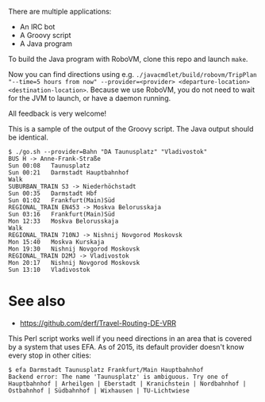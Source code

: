 There are multiple applications:

* An IRC bot
* A Groovy script
* A Java program

To build the Java program with RoboVM, clone this repo and launch `make`.

Now you can find directions using e.g. `./javacmdlet/build/robovm/TripPlan "--time=5 hours from now" --provider=<provider> <departure-location> <destination-location>`. Because we use RoboVM, you do not need to wait for the JVM to launch, or have a daemon running.

All feedback is very welcome!

This is a sample of the output of the Groovy script. The Java output should be identical.

    $ ./go.sh --provider=Bahn "DA Taunusplatz" "Vladivostok"
    BUS H -> Anne-Frank-Straße
    Sun 00:08	Taunusplatz
    Sun 00:21	Darmstadt Hauptbahnhof
    Walk
    SUBURBAN_TRAIN S3 -> Niederhöchstadt
    Sun 00:35	Darmstadt Hbf
    Sun 01:02	Frankfurt(Main)Süd
    REGIONAL_TRAIN EN453 -> Moskva Belorusskaja
    Sun 03:16	Frankfurt(Main)Süd
    Mon 12:33	Moskva Belorusskaja
    Walk
    REGIONAL_TRAIN 710NJ -> Nishnij Novgorod Moskovsk
    Mon 15:40	Moskva Kurskaja
    Mon 19:30	Nishnij Novgorod Moskovsk
    REGIONAL_TRAIN D2MJ -> Vladivostok
    Mon 20:17	Nishnij Novgorod Moskovsk
    Sun 13:10	Vladivostok

See also
========

* https://github.com/derf/Travel-Routing-DE-VRR

This Perl script works well if you need directions in an area that is covered by a system that uses EFA. As of 2015, its default provider doesn't know every stop in other cities:

```
$ efa Darmstadt Taunusplatz Frankfurt/Main Hauptbahnhof 
Backend error: The name 'Taunusplatz' is ambiguous. Try one of Hauptbahnhof | Arheilgen | Eberstadt | Kranichstein | Nordbahnhof | Ostbahnhof | Südbahnhof | Wixhausen | TU-Lichtwiese
```
